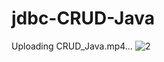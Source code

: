 # jdbc-CRUD-Java

Uploading CRUD_Java.mp4…
![2](https://github.com/user-attachments/assets/a14ff96d-7873-457c-8bed-a805ba2bd0f3)
